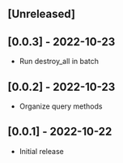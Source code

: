 ## [Unreleased]

## [0.0.3] - 2022-10-23

- Run destroy_all in batch

## [0.0.2] - 2022-10-23

- Organize query methods 

## [0.0.1] - 2022-10-22

- Initial release

